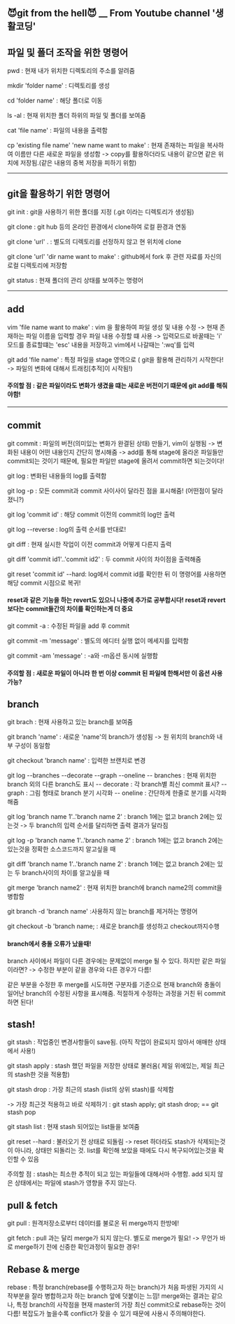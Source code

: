 ## 😈git from the hell😈 __ From Youtube channel '생활코딩'
## 파일 및 폴더 조작을 위한 명령어

pwd : 현재 내가 위치한 디렉토리의 주소를 알려줌

mkdir 'folder name' : 디렉토리를 생성

cd 'folder name' : 해당 폴더로 이동

ls -al : 현재 위치한 폴더 하위의 파일 및 폴더를 보여줌

cat 'file name' : 파일의 내용을 출력함

cp 'existing file name' 'new name want to make' : 현재 존재하는 파일을 복사하여 이름만 다른 새로운 파일을 생성함
-> copy를 활용하더라도 내용이 같으면 같은 위치에 저장됨.(같은 내용의 중복 저장을 피하기 위함)

---
## git을 활용하기 위한 명령어

git init : git을 사용하기 위한 폴더를 지정 (.git 이라는 디렉토리가 생성됨)

git clone : git hub 등의 온라인 환경에서 clone하여 로컬 환경과 연동

git clone 'url' . : 별도의 디렉토리를 선정하지 않고 현 위치에 clone

git clone 'url' 'dir name want to make' : github에서 fork 후 관련 자료를 자신의 로컬 디렉토리에 저장함

git status : 현재 폴더의 관리 상태를 보여주는 명령어

---

## add
vim 'file name want to make' : vim 을 활용하여 파일 생성 및 내용 수정 -> 현재 존재하는 파일 이름을 입력할 경우 파일 내용 수정할 떄 사용
-> 입력모드로 바꿀때는 'i' 모드를 종료할떄는 'esc' 내용을 저장하고 vim에서 나갈때는 ':wq'를 입력

git add 'file name' : 특정 파일을 stage 영역으로 ( git을 활용해 관리하기 시작한다! -> 파일의 변화에 대해서 트래킹[추적]이 시작됨!)

#### 주의할 점 : 같은 파일이라도 변화가 생겼을 떄는 새로운 버전이기 떄문에 git add를 해줘야함!

---

## commit

git commit : 파일의 버전(의미있는 변화가 완결된 상태)  만들기,  vim이 실행됨 -> 변화된 내용이 어떤 내용인지 간단히 명시해줌
-> add를 통해 stage에 올라온 파일들만  commit되는 것이기 때문에, 필요한 파일만 stage에 올려서 commit하면 되는것이다!

git log : 변화된 내용들의 log를 출력함

git log -p : 모든 commit과 commit 사이사이 달라진 점을 표시해줌! (어떤점이 달라졌니?)

git log 'commit id' : 해당 commit 이전의 commit의 log만 출력

git log --reverse : log의 출력 순서를 반대로!

git diff : 현재 실시한 작업이 이전 commit과 어떻게 다른지 출력

git diff 'commit id1'..'commit id2' : 두 commit 사이의 차이점을 출력해줌 

git reset 'commit id' --hard: log에서 commit id를 확인한 뒤 이 명령어를 사용하면 해당 commit 시점으로 복귀!
#### reset과 같은 기능을 하는 revert도 있으니 나중에 추가로 공부합시다! reset과 revert보다는 commit들간의 차이를 확인하는게 더 중요

git commit -a : 수정된 파일을 add 후 commit

git commit -m 'message' : 별도의 에디터 실행 없이 메세지를 입력함

git commit -am 'message' : -a와 -m옵션 동시에 실행함
#### 주의할 점 : 새로운 파일이 아니라 한 번 이상 commit 된 파일에 한해서만 이 옵션 사용 가능?

## branch
git brach : 현재 사용하고 있는 branch를 보여줌

git branch 'name' : 새로운 'name'의 branch가 생성됨 -> 원 위치의 branch와 내부 구성이 동일함

git checkout 'branch name' : 입력한 브랜치로 변경

git log --branches --decorate --graph --oneline
 -- branches : 현재 위치한 branch 외의 다른 branch도 표시
 -- decorate : 각 branch별 최신 commit 표시?
 -- graph : 그림 형태로 branch 분기 시각화
 -- oneline : 간단하게 한줄로 분기를 시각화해줌
 
 git log 'branch name 1'..'branch name 2' : branch 1에는 없고 branch 2에는 있는것 -> 두 branch의 입력 순서를 달리하면 출력 결과가 달라짐 
 
 git log -p 'branch name 1'..'branch name 2' : branch 1에는 없고 branch 2에는 있는것을 정확한 소스코드까지 알고싶을 때
 
git diff 'branch name 1'..'branch name 2' : branch 1에는 없고 branch 2에는 있는 두 branch사이의 차이를 알고싶을 때

git merge 'branch name2' : 현재 위치한 branch에 branch name2의 commit을 병합함

git branch -d 'branch name' :사용하지 않는 branch를 제거하는 명령어

git checkout -b 'branch name; : 새로운 branch를 생성하고 checkout까지수행

#### branch에서 충돌 오류가 났을때!
branch 사이에서 파일이 다른 경우에는 문제없이 merge 될 수 있다. 하지만 같은 파일이라면?
-> 수정한 부분이 같을 경우와 다른 경우가 다름!

같은 부분을 수정한 후 merge를 시도하면 구분자를 기준으로 현재 branch와 충돌이 일어난 branch의 수정된 사항을 표시해줌. 
적절하게 수정하는 과정을 거친 뒤 commit 하면 된다!

## stash!
git stash : 작업중인 변경사항들이 save됨. (아직 작업이 완료되지 않아서 애매한 상태에서 사용!)

git stash apply : stash 했던 파일을 저장한 상태로 불러옴( 제일 위에있는, 제일 최근의 stash한 것을 적용함)

git stash drop : 가장 최근의 stash (list의 상위 stash)를 삭제함

-> 가장 최근것 적용하고 바로 삭제하기 : git stash apply; git stash drop; == git stash pop

git stash list : 현재 stash 되어있는 list들을 보여줌

git reset --hard : 불러오기 전 상태로 되돌림
 -> reset 하더라도 stash가 삭제되는것이 아니라, 상태만 되돌리는 것. list를 확인해 보았을 때에도 다시 복구되어있는것을 확인할 수 있음

주의할 점 : stash는 최소한 추적이 되고 있는 파일들에 대해서마 수행함. add 되지 않은 상태에서는 파일에 stash가 영향을 주지 않는다.

## pull & fetch
git pull : 원격저장소로부터 데이터를 불로온 뒤 merge까지 한방에!

git fetch : pull 과는 달리 merge가 되지 않는다. 별도로 merge가 필요! -> 무언가 바로 merge하기 전에 신중한 확인과정이 필요한 경우!

## Rebase & merge
rebase : 특정 branch(rebase를 수행하고자 하는 branch)가 처음 파생된 가지의 시작부분을 잘라 병합하고자 하는 branch 앞에 덧붙이는 느낌!
merge와는 결과는 같으나, 특정 branch의  사작점을 현재 master의 가장 최신 commit으로 rebase하는 것이 다름!
복잡도가 높을수록 conflict가 잦을 수 있기 때문에 사용시 주의해야한다.







